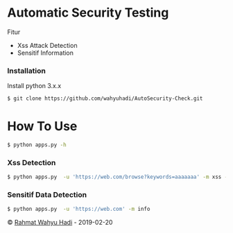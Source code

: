 # Automatic Security Testing

Fitur 
  - Xss Attack Detection
  - Sensitif Information
  
### Installation
Install python 3.x.x

```sh
$ git clone https://github.com/wahyuhadi/AutoSecurity-Check.git
```

# How To Use
```sh
$ python apps.py -h
```
### Xss Detection

```sh
$ python apps.py  -u 'https://web.com/browse?keywords=aaaaaaa' -m xss -t all
```

### Sensitif Data Detection

```sh
$ python apps.py  -u 'https://web.com' -m info
```

&copy; [Rahmat Wahyu Hadi](https://github.com/wahyuhadi/) - 2019-02-20
